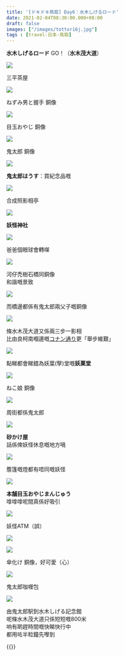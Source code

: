 ```yaml
---
title: '[ドキドキ鳥取] Day6：水木しげるロード'
date: 2021-02-04T08:30:00.000+08:00
draft: false
images: ["/images/tottori6j.jpg"]
tags : [travel-日本-鳥取]
---
```


**水木しげるロード** GO！（**水木茂大道**）  

![](/images/tottori6j1.jpg)

三平茶屋  

![](/images/tottori6j2.jpg)

ねずみ男と握手 銅像  

![](/images/tottori6j3.jpg)

目玉おやじ 銅像  

![](/images/tottori6j.jpg)

鬼太郎 銅像  

![](/images/tottori6j4.jpg)

**鬼太郎はうす**：買紀念品嘅  

![](/images/tottori6j5.jpg)

合成照影相亭  

![](/images/tottori6j6.jpg)

**妖怪神社**  

![](/images/tottori6j7.jpg)

爸爸個眼球會轉㗎  

![](/images/tottori6j8.jpg)

河仔禿樹石橋同銅像  
和諧嘅景致  

![](/images/tottori6j9.jpg)

而橋邊都係有鬼太郎兩父子嘅銅像  

![](/images/tottori6j10.jpg)

條水木茂大道又係兩三步一影相  
比由良柯南嗰邊嘅[コナン通り](https://hidie.net/tottori3q/)更「舉步維艱」  

![](/images/tottori6j11.jpg)

點睇都會睇錯為妖葉(孼)堂嘅**妖菓堂**  

![](/images/tottori6j12.jpg)

ねこ娘 銅像  

![](/images/tottori6j13.jpg)

周街都係鬼太郎  

![](/images/tottori6j14.jpg)

**砂かけ屋**  
話係俾妖怪休息嘅地方喎  

![](/images/tottori6j15.jpg)

簷篷嘅燈都有唔同嘅妖怪  

![](/images/tottori6j16.jpg)

**本舗目玉おやじまんじゅう**  
嗱嗱嗱呢間真係好吸引  

![](/images/tottori6j17.jpg)

妖怪ATM（誤）  

![](/images/tottori6j21.jpg)



![](/images/tottori6j18.jpg)

傘化け 銅像，好可愛（心）  

![](/images/tottori6j20.jpg)

鬼太郎咖喱包  

![](/images/tottori6j19.jpg)

由鬼太郎駅到水木しげる記念館  
呢條水木茂大道只係短短嘅800米  
响有啲趕時間嘅快睇快行中  
都用咗半粒鐘先嚟到 

    
  
{{<tottori>}}  
